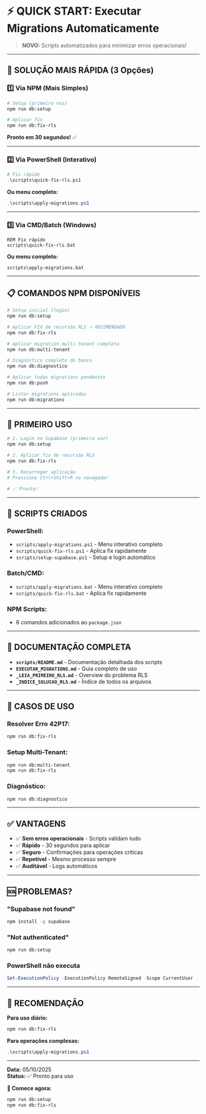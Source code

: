 # ⚡ QUICK START: Executar Migrations Automaticamente

> **NOVO:** Scripts automatizados para minimizar erros operacionais!

---

## 🎯 SOLUÇÃO MAIS RÁPIDA (3 Opções)

### 1️⃣ Via NPM (Mais Simples)

```bash
# Setup (primeira vez)
npm run db:setup

# Aplicar fix
npm run db:fix-rls
```

**Pronto em 30 segundos!** ✅

---

### 2️⃣ Via PowerShell (Interativo)

```powershell
# Fix rápido
.\scripts\quick-fix-rls.ps1
```

**Ou menu completo:**
```powershell
.\scripts\apply-migrations.ps1
```

---

### 3️⃣ Via CMD/Batch (Windows)

```batch
REM Fix rápido
scripts\quick-fix-rls.bat
```

**Ou menu completo:**
```batch
scripts\apply-migrations.bat
```

---

## 📋 COMANDOS NPM DISPONÍVEIS

```bash
# Setup inicial (login)
npm run db:setup

# Aplicar FIX de recursão RLS ⭐ RECOMENDADO
npm run db:fix-rls

# Aplicar migration multi-tenant completa
npm run db:multi-tenant

# Diagnóstico completo do banco
npm run db:diagnostico

# Aplicar todas migrations pendentes
npm run db:push

# Listar migrations aplicadas
npm run db:migrations
```

---

## 🚀 PRIMEIRO USO

```bash
# 1. Login no Supabase (primeira vez)
npm run db:setup

# 2. Aplicar fix de recursão RLS
npm run db:fix-rls

# 3. Recarregar aplicação
# Pressione Ctrl+Shift+R no navegador

# ✅ Pronto!
```

---

## 📁 SCRIPTS CRIADOS

### PowerShell:
- `scripts/apply-migrations.ps1` - Menu interativo completo
- `scripts/quick-fix-rls.ps1` - Aplica fix rapidamente
- `scripts/setup-supabase.ps1` - Setup e login automático

### Batch/CMD:
- `scripts/apply-migrations.bat` - Menu interativo completo
- `scripts/quick-fix-rls.bat` - Aplica fix rapidamente

### NPM Scripts:
- 6 comandos adicionados ao `package.json`

---

## 📖 DOCUMENTAÇÃO COMPLETA

- **`scripts/README.md`** - Documentação detalhada dos scripts
- **`EXECUTAR_MIGRATIONS.md`** - Guia completo de uso
- **`_LEIA_PRIMEIRO_RLS.md`** - Overview do problema RLS
- **`_INDICE_SOLUCAO_RLS.md`** - Índice de todos os arquivos

---

## 🎯 CASOS DE USO

### Resolver Erro 42P17:
```bash
npm run db:fix-rls
```

### Setup Multi-Tenant:
```bash
npm run db:multi-tenant
npm run db:fix-rls
```

### Diagnóstico:
```bash
npm run db:diagnostico
```

---

## ✅ VANTAGENS

- ✅ **Sem erros operacionais** - Scripts validam tudo
- ✅ **Rápido** - 30 segundos para aplicar
- ✅ **Seguro** - Confirmações para operações críticas
- ✅ **Repetível** - Mesmo processo sempre
- ✅ **Auditável** - Logs automáticos

---

## 🆘 PROBLEMAS?

### "Supabase not found"
```bash
npm install -g supabase
```

### "Not authenticated"
```bash
npm run db:setup
```

### PowerShell não executa
```powershell
Set-ExecutionPolicy -ExecutionPolicy RemoteSigned -Scope CurrentUser
```

---

## 🎯 RECOMENDAÇÃO

**Para uso diário:**
```bash
npm run db:fix-rls
```

**Para operações complexas:**
```powershell
.\scripts\apply-migrations.ps1
```

---

**Data:** 05/10/2025  
**Status:** ✅ Pronto para uso

**🚀 Comece agora:**
```bash
npm run db:setup
npm run db:fix-rls
```
